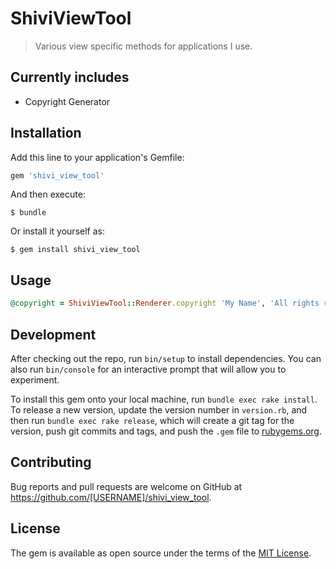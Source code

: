 # ShiviViewTool

> Various view specific methods for applications I use.

## Currently includes
- Copyright Generator

## Installation

Add this line to your application's Gemfile:

```ruby
gem 'shivi_view_tool'
```

And then execute:

    $ bundle

Or install it yourself as:

    $ gem install shivi_view_tool

## Usage
```ruby
@copyright = ShiviViewTool::Renderer.copyright 'My Name', 'All rights reserved'
```

## Development

After checking out the repo, run `bin/setup` to install dependencies. You can also run `bin/console` for an interactive prompt that will allow you to experiment.

To install this gem onto your local machine, run `bundle exec rake install`. To release a new version, update the version number in `version.rb`, and then run `bundle exec rake release`, which will create a git tag for the version, push git commits and tags, and push the `.gem` file to [rubygems.org](https://rubygems.org).

## Contributing

Bug reports and pull requests are welcome on GitHub at https://github.com/[USERNAME]/shivi_view_tool.

## License

The gem is available as open source under the terms of the [MIT License](https://opensource.org/licenses/MIT).
